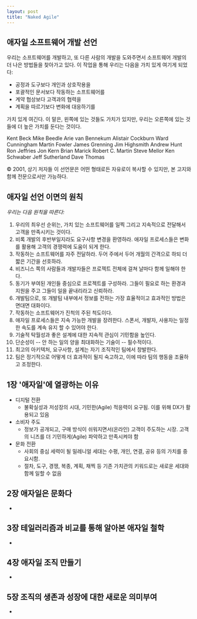 ```yaml
---
layout: post
title: "Naked Agile"
---
```

## 애자일 소프트웨어 개발 선언

우리는 소프트웨어를 개발하고, 또 다른 사람의 개발을 도와주면서 소프트웨어 개발의 더 나은 방법들을 찾아가고 있다. 이 작업을 통해 우리는 다음을 가치 있게 여기게 되었다:

* 공정과 도구보다 개인과 상호작용을
* 포괄적인 문서보다 작동하는 소프트웨어를
* 계약 협상보다 고객과의 협력을
* 계획을 따르기보다 변화에 대응하기를

가치 있게 여긴다. 이 말은, 왼쪽에 있는 것들도 가치가 있지만, 우리는 오른쪽에 있는 것들에 더 높은 가치를 둔다는 것이다.

Kent Beck
Mike Beedle
Arie van Bennekum
Alistair Cockburn
Ward Cunningham
Martin Fowler
James Grenning
Jim Highsmith
Andrew Hunt
Ron Jeffries
Jon Kern
Brian Marick
Robert C. Martin
Steve Mellor
Ken Schwaber
Jeff Sutherland
Dave Thomas

© 2001, 상기 저자들
이 선언문은 어떤 형태로든 자유로이 복사할 수 있지만, 본 고지와 함께 전문으로서만 가능하다.

## 애자일 선언 이면의 원칙

*우리는 다음 원칙을 따른다:*

1. 우리의 최우선 순위는, 가치 있는 소프트웨어를 일찍 그리고 지속적으로 전달해서 고객을 만족시키는 것이다.
2. 비록 개발의 후반부일지라도 요구사항 변경을 환영하라. 애자일 프로세스들은 변화를 활용해 고객의 경쟁력에 도움이
   되게 한다.
3. 작동하는 소프트웨어를 자주 전달하라. 두어 주에서 두어 개월의 간격으로 하되 더 짧은 기간을 선호하라.
4. 비즈니스 쪽의 사람들과 개발자들은 프로젝트 전체에 걸쳐 날마다 함께 일해야 한다.
5. 동기가 부여된 개인들 중심으로 프로젝트를 구성하라. 그들이 필요로 하는 환경과 지원을 주고 그들이 일을 끝내리라고 신뢰하라.
6. 개발팀으로, 또 개발팀 내부에서 정보를 전하는 가장 효율적이고 효과적인 방법은 면대면 대화이다.
7. 작동하는 소프트웨어가 진척의 주된 척도이다.
8. 애자일 프로세스들은 지속 가능한 개발을 장려한다. 스폰서, 개발자, 사용자는 일정한 속도를 계속 유지 할 수 있어야 한다.
9. 기술적 탁월성과 좋은 설계에 대한 지속적 관심이 기민함을 높인다.
10. 단순성이 -- 안 하는 일의 양을 최대화하는 기술이 -- 필수적이다.
11. 최고의 아키텍처, 요구사항, 설계는 자기 조직적인 팀에서 창발한다.
12. 팀은 정기적으로 어떻게 더 효과적이 될지 숙고하고, 이에 따라 팀의 행동을 조율하고 조정한다.

## 1장 '애자일'에 열광하는 이유

- 디지털 전환
  - 불확실성과 저성장의 시대, 기민한(Agile) 적응력이 요구됨. 이를 위해 DX가 활용되고 있음
- 소비자 주도
  - 정보가 공개되고, 구매 방식이 쉬워지면서(온라인) 고객이 주도하는 시장. 고객의 니즈를 더 기민하게(Agile) 파악하고 만족시켜야 함
- 문화 전환
  - 사회의 중심 세력이 될 밀레니얼 세대는 수평, 개인, 연결, 공유 등의 가치를 중요시함.
  - 절차, 도구, 경쟁, 복종, 계획, 채찍 등 기존 가치관의 키워드로는 새로운 세대와 함께 일할 수 없음

## 2장 애자일은 문화다

- 

## 3장 테일러리즘과 비교를 통해 알아본 애자일 철학

- 

## 4장 애자일 조직 만들기

- 

## 5장 조직의 생존과 성장에 대한 새로운 의미부여

- 
